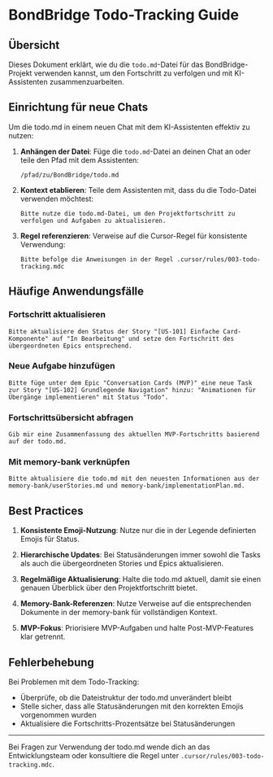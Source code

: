 # BondBridge Todo-Tracking Guide

## Übersicht

Dieses Dokument erklärt, wie du die `todo.md`-Datei für das BondBridge-Projekt verwenden kannst, um den Fortschritt zu verfolgen und mit KI-Assistenten zusammenzuarbeiten.

## Einrichtung für neue Chats

Um die todo.md in einem neuen Chat mit dem KI-Assistenten effektiv zu nutzen:

1. **Anhängen der Datei**: Füge die `todo.md`-Datei an deinen Chat an oder teile den Pfad mit dem Assistenten:

   ```
   /pfad/zu/BondBridge/todo.md
   ```

2. **Kontext etablieren**: Teile dem Assistenten mit, dass du die Todo-Datei verwenden möchtest:

   ```
   Bitte nutze die todo.md-Datei, um den Projektfortschritt zu verfolgen und Aufgaben zu aktualisieren.
   ```

3. **Regel referenzieren**: Verweise auf die Cursor-Regel für konsistente Verwendung:
   ```
   Bitte befolge die Anweisungen in der Regel .cursor/rules/003-todo-tracking.mdc
   ```

## Häufige Anwendungsfälle

### Fortschritt aktualisieren

```
Bitte aktualisiere den Status der Story "[US-101] Einfache Card-Komponente" auf "In Bearbeitung" und setze den Fortschritt des übergeordneten Epics entsprechend.
```

### Neue Aufgabe hinzufügen

```
Bitte füge unter dem Epic "Conversation Cards (MVP)" eine neue Task zur Story "[US-102] Grundlegende Navigation" hinzu: "Animationen für Übergänge implementieren" mit Status "Todo".
```

### Fortschrittsübersicht abfragen

```
Gib mir eine Zusammenfassung des aktuellen MVP-Fortschritts basierend auf der todo.md.
```

### Mit memory-bank verknüpfen

```
Bitte aktualisiere die todo.md mit den neuesten Informationen aus der memory-bank/userStories.md und memory-bank/implementationPlan.md.
```

## Best Practices

1. **Konsistente Emoji-Nutzung**: Nutze nur die in der Legende definierten Emojis für Status.

2. **Hierarchische Updates**: Bei Statusänderungen immer sowohl die Tasks als auch die übergeordneten Stories und Epics aktualisieren.

3. **Regelmäßige Aktualisierung**: Halte die todo.md aktuell, damit sie einen genauen Überblick über den Projektfortschritt bietet.

4. **Memory-Bank-Referenzen**: Nutze Verweise auf die entsprechenden Dokumente in der memory-bank für vollständigen Kontext.

5. **MVP-Fokus**: Priorisiere MVP-Aufgaben und halte Post-MVP-Features klar getrennt.

## Fehlerbehebung

Bei Problemen mit dem Todo-Tracking:

- Überprüfe, ob die Dateistruktur der todo.md unverändert bleibt
- Stelle sicher, dass alle Statusänderungen mit den korrekten Emojis vorgenommen wurden
- Aktualisiere die Fortschritts-Prozentsätze bei Statusänderungen

---

Bei Fragen zur Verwendung der todo.md wende dich an das Entwicklungsteam oder konsultiere die Regel unter `.cursor/rules/003-todo-tracking.mdc`.
